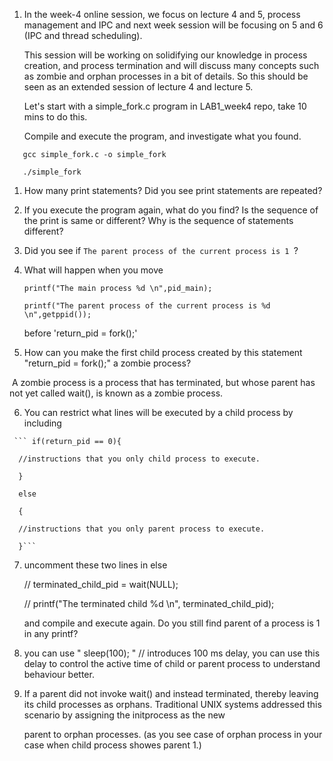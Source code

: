 1. In the week-4 online session, we focus on lecture 4 and 5, process management and IPC and next week session will be focusing on 5 and 6 (IPC and thread scheduling).

   This session will be working on solidifying our knowledge in process creation, and process termination and will discuss many concepts such as zombie and orphan processes in a bit of details. So this should be seen as an extended session of lecture 4 and lecture 5.

   Let's start with a simple_fork.c program in LAB1_week4 repo, take 10 mins to do this.

   Compile and execute the program, and investigate what you found. 
```
   gcc simple_fork.c -o simple_fork

   ./simple_fork
 ```

   1. How many print statements? Did you see print statements are repeated?

   2. If you execute the program again, what do you find? Is the sequence of the print is same or different? Why is the sequence of statements different?

   3. Did you see if ```The parent process of the current process is 1 ```? 

   4. What will happen when you move 

      ```
      printf("The main process %d \n",pid_main);

      printf("The parent process of the current process is %d \n",getppid());
      ```

      before 'return_pid = fork();'

   5. How can you make the first child process created by this statement "return_pid = fork();" a zombie process? 

   ​       A zombie process is a process that has terminated, but whose parent has not yet called wait(), is known as a zombie process. 

   6. You can restrict what lines will be executed by a child process by including 

     ``` if(return_pid == 0){

      //instructions that you only child process to execute.

      }

      else

      {

      //instructions that you only parent process to execute.

      }```

   7. uncomment  these two lines in else 

        // terminated_child_pid = wait(NULL);

         // printf("The terminated child %d \n", terminated_child_pid); 

      and compile and execute again. Do you still find parent of a process is 1 in any printf?

   8. you can use " sleep(100);  " // introduces 100 ms delay, you can use this delay to control the active time of child or parent process to understand behaviour better.

   9. If a parent did not invoke wait() and instead terminated, thereby leaving its child processes as orphans. Traditional UNIX systems addressed this scenario by assigning the initprocess as the new

      parent to orphan processes. (as you see case of orphan process in your case when child process showes parent 1.)

   

   







